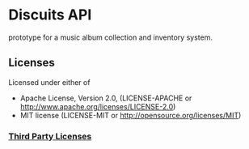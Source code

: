 # Discuits API
prototype for a music album collection and inventory system.

## Licenses
Licensed under either of
- Apache License, Version 2.0, (LICENSE-APACHE or http://www.apache.org/licenses/LICENSE-2.0)
- MIT license (LICENSE-MIT or http://opensource.org/licenses/MIT)

### [Third Party Licenses](https://htmlpreview.github.io/?https://github.com/Ostoyae/discket_api/blob/main/license.html)
